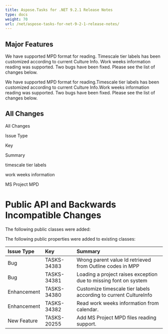 ```yaml
---
title: Aspose.Tasks for .NET 9.2.1 Release Notes
type: docs
weight: 70
url: /net/aspose-tasks-for-net-9-2-1-release-notes/
---
```


## **Major Features**
We have supported MPD format for reading. Timescale tier labels has been customized according to current Culture Info. Work weeks information reading was supported. Two bugs have been fixed. Please see the list of changes below. 

We have supported MPD format for reading.Timescale tier labels has been customized according to current Culture Info.Work weeks information reading was supported. Two bugs have been fixed. Please see the list of changes below.
## **All Changes**
All Changes

Issue Type

Key

Summary

timescale tier labels

work weeks information

MS Project MPD
# **Public API and Backwards Incompatible Changes**
The following public classes were added:

The following public properties were added to existing classes:

|**Issue Type** |**Key** |**Summary** |
| :- | :- | :- |
|Bug |TASKS-34383 |Wrong parent value Id retrieved from Outline codes in MPP |
|Bug |TASKS-34381 |Loading a project raises exception due to missing font on system |
|Enhancement |TASKS-34380 |Customize timescale tier labels according to current CultureInfo |
|Enhancement |TASKS-34382 |Read work weeks information from calendar. |
|New Feature |TASKS-20255 |Add MS Project MPD files reading support. |

